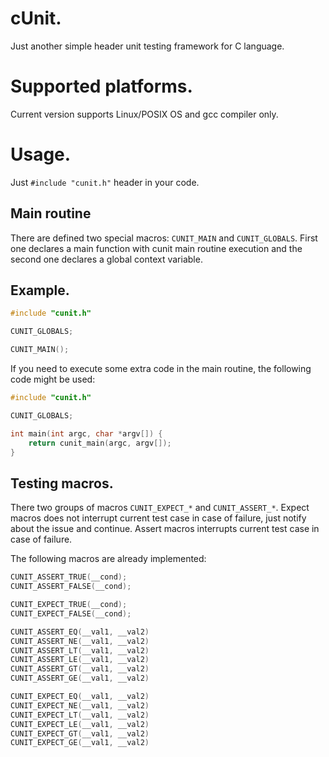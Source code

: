 # cUnit.
Just another simple header unit testing framework for C language.

# Supported platforms.

Current version supports Linux/POSIX OS and gcc compiler only.

# Usage.
Just `#include "cunit.h"` header in your code.

## Main routine
There are defined two special macros: `CUNIT_MAIN` and `CUNIT_GLOBALS`. First one declares a main function with cunit main routine execution and the second one declares a global context variable.

## Example.
``` C
#include "cunit.h"

CUNIT_GLOBALS;

CUNIT_MAIN();
```

If you need to execute some extra code in the main routine, the following code might be used:
``` C
#include "cunit.h"

CUNIT_GLOBALS;

int main(int argc, char *argv[]) {
    return cunit_main(argc, argv[]);
}
```

## Testing macros.

There two groups of macros `CUNIT_EXPECT_*` and `CUNIT_ASSERT_*`. Expect macros does not interrupt current test case in case of failure, just notify about the issue and continue. Assert macros interrupts current test case in case of failure.

The following macros are already implemented:
``` C
CUNIT_ASSERT_TRUE(__cond);
CUNIT_ASSERT_FALSE(__cond);

CUNIT_EXPECT_TRUE(__cond);
CUNIT_EXPECT_FALSE(__cond);

CUNIT_ASSERT_EQ(__val1, __val2)
CUNIT_ASSERT_NE(__val1, __val2)
CUNIT_ASSERT_LT(__val1, __val2)
CUNIT_ASSERT_LE(__val1, __val2)
CUNIT_ASSERT_GT(__val1, __val2)
CUNIT_ASSERT_GE(__val1, __val2)

CUNIT_EXPECT_EQ(__val1, __val2)
CUNIT_EXPECT_NE(__val1, __val2)
CUNIT_EXPECT_LT(__val1, __val2)
CUNIT_EXPECT_LE(__val1, __val2)
CUNIT_EXPECT_GT(__val1, __val2)
CUNIT_EXPECT_GE(__val1, __val2)
```

